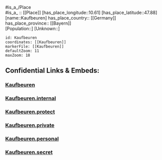 ﻿---
location: [47.88,10.61] 
mapzoom: [7,12] 
mapmarker: city 
type: City
tags:
- geo/City


SpocWebEntityId: 31353
isDeleted: false
confidential: public

---
#is_a_/Place  
#is_a_ :: [[Place]] 
[has_place_longitude::10.61] 
[has_place_latitude::47.88] 
[name::Kaufbeuren] 
has_place_country:: [[Germany]]  
has_place_province:: [[Bayern]]  
[Population::] 
[Unknown::] 


```leaflet
id: Kaufbeuren
coordinates: [[Kaufbeuren]] 
markerFile: [[Kaufbeuren]] 
defaultZoom: 11 
maxZoom: 18
```


## Confidential Links & Embeds: 

### [Kaufbeuren](/_public/Earth/Continent/Europe/Europe~Central/Germany/Germany~West/Bayern/counties~Bayern/Kaufbeuren.md) 

### [Kaufbeuren.internal](/_internal/Earth/Continent/Europe/Europe~Central/Germany/Germany~West/Bayern/counties~Bayern/Kaufbeuren.internal.md) 

### [Kaufbeuren.protect](/_protect/Earth/Continent/Europe/Europe~Central/Germany/Germany~West/Bayern/counties~Bayern/Kaufbeuren.protect.md) 

### [Kaufbeuren.private](/_private/Earth/Continent/Europe/Europe~Central/Germany/Germany~West/Bayern/counties~Bayern/Kaufbeuren.private.md) 

### [Kaufbeuren.personal](/_personal/Earth/Continent/Europe/Europe~Central/Germany/Germany~West/Bayern/counties~Bayern/Kaufbeuren.personal.md) 

### [Kaufbeuren.secret](/_secret/Earth/Continent/Europe/Europe~Central/Germany/Germany~West/Bayern/counties~Bayern/Kaufbeuren.secret.md) 
